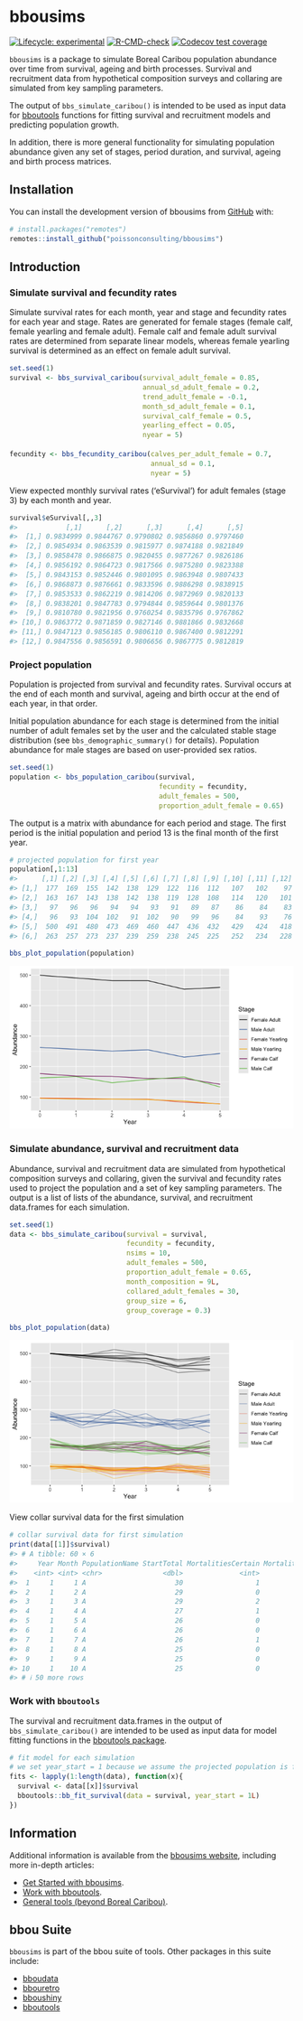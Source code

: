
<!-- README.md is generated from README.Rmd. Please edit that file -->

# bbousims

<!-- badges: start -->

[![Lifecycle:
experimental](https://img.shields.io/badge/lifecycle-experimental-orange.svg)](https://lifecycle.r-lib.org/articles/stages.html#experimental)
[![R-CMD-check](https://github.com/poissonconsulting/bbousims/actions/workflows/R-CMD-check.yaml/badge.svg)](https://github.com/poissonconsulting/bbousims/actions/workflows/R-CMD-check.yaml)
[![Codecov test
coverage](https://codecov.io/gh/poissonconsulting/bbousims/branch/main/graph/badge.svg)](https://app.codecov.io/gh/poissonconsulting/bbousims?branch=main)
<!-- badges: end -->

`bbousims` is a package to simulate Boreal Caribou population abundance
over time from survival, ageing and birth processes. Survival and
recruitment data from hypothetical composition surveys and collaring are
simulated from key sampling parameters.

The output of `bbs_simulate_caribou()` is intended to be used as input
data for [bboutools](https://poissonconsulting.github.io/bboutools/)
functions for fitting survival and recruitment models and predicting
population growth.

In addition, there is more general functionality for simulating
population abundance given any set of stages, period duration, and
survival, ageing and birth process matrices.

## Installation

You can install the development version of bbousims from
[GitHub](https://github.com/) with:

``` r
# install.packages("remotes")
remotes::install_github("poissonconsulting/bbousims")
```

## Introduction

### Simulate survival and fecundity rates

Simulate survival rates for each month, year and stage and fecundity
rates for each year and stage. Rates are generated for female stages
(female calf, female yearling and female adult). Female calf and female
adult survival rates are determined from separate linear models, whereas
female yearling survival is determined as an effect on female adult
survival.

``` r
set.seed(1)
survival <- bbs_survival_caribou(survival_adult_female = 0.85, 
                                 annual_sd_adult_female = 0.2,
                                 trend_adult_female = -0.1,
                                 month_sd_adult_female = 0.1,
                                 survival_calf_female = 0.5, 
                                 yearling_effect = 0.05,
                                 nyear = 5)

fecundity <- bbs_fecundity_caribou(calves_per_adult_female = 0.7, 
                                   annual_sd = 0.1,
                                   nyear = 5)
```

View expected monthly survival rates (‘eSurvival’) for adult females
(stage 3) by each month and year.

``` r
survival$eSurvival[,,3]
#>            [,1]      [,2]      [,3]      [,4]      [,5]
#>  [1,] 0.9834999 0.9844767 0.9790802 0.9856860 0.9797460
#>  [2,] 0.9854934 0.9863539 0.9815977 0.9874188 0.9821849
#>  [3,] 0.9858478 0.9866875 0.9820455 0.9877267 0.9826186
#>  [4,] 0.9856192 0.9864723 0.9817566 0.9875280 0.9823388
#>  [5,] 0.9843153 0.9852446 0.9801095 0.9863948 0.9807433
#>  [6,] 0.9868873 0.9876661 0.9833596 0.9886298 0.9838915
#>  [7,] 0.9853533 0.9862219 0.9814206 0.9872969 0.9820133
#>  [8,] 0.9838201 0.9847783 0.9794844 0.9859644 0.9801376
#>  [9,] 0.9810780 0.9821956 0.9760254 0.9835796 0.9767862
#> [10,] 0.9863772 0.9871859 0.9827146 0.9881866 0.9832668
#> [11,] 0.9847123 0.9856185 0.9806110 0.9867400 0.9812291
#> [12,] 0.9847556 0.9856591 0.9806656 0.9867775 0.9812819
```

### Project population

Population is projected from survival and fecundity rates. Survival
occurs at the end of each month and survival, ageing and birth occur at
the end of each year, in that order.

Initial population abundance for each stage is determined from the
initial number of adult females set by the user and the calculated
stable stage distribution (see `bbs_demographic_summary()` for details).
Population abundance for male stages are based on user-provided sex
ratios.

``` r
set.seed(1)
population <- bbs_population_caribou(survival,
                                     fecundity = fecundity,
                                     adult_females = 500, 
                                     proportion_adult_female = 0.65)
```

The output is a matrix with abundance for each period and stage. The
first period is the initial population and period 13 is the final month
of the first year.

``` r
# projected population for first year
population[,1:13]
#>      [,1] [,2] [,3] [,4] [,5] [,6] [,7] [,8] [,9] [,10] [,11] [,12] [,13]
#> [1,]  177  169  155  142  138  129  122  116  112   107   102    97   180
#> [2,]  163  167  143  138  142  138  119  128  108   114   120   101   180
#> [3,]   97   96   96   94   94   93   91   89   87    86    84    83    94
#> [4,]   96   93  104  102   91  102   90   99   96    84    93    76    97
#> [5,]  500  491  480  473  469  460  447  436  432   429   424   418   492
#> [6,]  263  257  273  237  239  259  238  245  225   252   234   228   271
```

``` r
bbs_plot_population(population)
```

![](man/figures/README-unnamed-chunk-6-1.png)<!-- -->

### Simulate abundance, survival and recruitment data

Abundance, survival and recruitment data are simulated from hypothetical
composition surveys and collaring, given the survival and fecundity
rates used to project the population and a set of key sampling
parameters. The output is a list of lists of the abundance, survival,
and recruitment data.frames for each simulation.

``` r
set.seed(1)
data <- bbs_simulate_caribou(survival = survival,
                             fecundity = fecundity,
                             nsims = 10,
                             adult_females = 500,
                             proportion_adult_female = 0.65,
                             month_composition = 9L,
                             collared_adult_females = 30,
                             group_size = 6, 
                             group_coverage = 0.3)
```

``` r
bbs_plot_population(data)
```

![](man/figures/README-unnamed-chunk-8-1.png)<!-- -->

View collar survival data for the first simulation

``` r
# collar survival data for first simulation
print(data[[1]]$survival)
#> # A tibble: 60 × 6
#>     Year Month PopulationName StartTotal MortalitiesCertain MortalitiesUncertain
#>    <int> <int> <chr>               <dbl>              <int>                <int>
#>  1     1     1 A                      30                  1                    0
#>  2     1     2 A                      29                  0                    0
#>  3     1     3 A                      29                  2                    0
#>  4     1     4 A                      27                  1                    0
#>  5     1     5 A                      26                  0                    0
#>  6     1     6 A                      26                  0                    0
#>  7     1     7 A                      26                  1                    0
#>  8     1     8 A                      25                  0                    0
#>  9     1     9 A                      25                  0                    0
#> 10     1    10 A                      25                  0                    0
#> # ℹ 50 more rows
```

### Work with `bboutools`

The survival and recruitment data.frames in the output of
`bbs_simulate_caribou()` are intended to be used as input data for model
fitting functions in the [bboutools
package](%22https://poissonconsulting.github.io/bboutools/).

``` r
# fit model for each simulation
# we set year_start = 1 because we assume the projected population is for the biological year
fits <- lapply(1:length(data), function(x){
  survival <- data[[x]]$survival
  bboutools::bb_fit_survival(data = survival, year_start = 1L)
})
```

## Information

Additional information is available from the [bbousims
website](https://poissonconsulting.github.io/bbousims/), including more
in-depth articles:  
- [Get Started with
bbousims](https://poissonconsulting.github.io/bbousims/articles/bbousims.html).  
- [Work with
bboutools](https://poissonconsulting.github.io/bbousims/articles/bboutools.html).  
- [General tools (beyond Boreal
Caribou)](https://poissonconsulting.github.io/bbousims/articles/general.html).

## bbou Suite

`bbousims` is part of the bbou suite of tools. Other packages in this
suite include:

- [bboudata](https://github.com/poissonconsulting/bboudata)
- [bbouretro](https://github.com/poissonconsulting/bbouretro)
- [bboushiny](https://github.com/poissonconsulting/bboushiny)
- [bboutools](https://github.com/poissonconsulting/bboutools)
